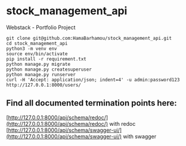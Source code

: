 # stock_management_api
Webstack - Portfolio Project

```
git clone git@github.com:HamaBarhamou/stock_management_api.git
cd stock_management_api
python3 -m venv env
source env/bin/activate
pip install -r requirement.txt
python manage.py migrate 
python manage.py createsuperuser 
python manage.py runserver
curl -H 'Accept: application/json; indent=4' -u admin:password123 http://127.0.0.1:8000/users/
```

## Find all documented termination points here:  
[http://127.0.0.1:8000/api/schema/redoc/](http://127.0.0.1:8000/api/schema/redoc/) with redoc  
[http://127.0.0.1:8000/api/schema/swagger-ui/](http://127.0.0.1:8000/api/schema/swagger-ui/) with swagger  